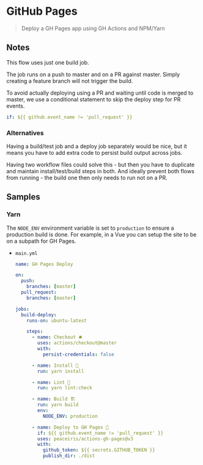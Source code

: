 # GitHub Pages
> Deploy a GH Pages app using GH Actions and NPM/Yarn


## Notes

This flow uses just one build job. 

The job runs on a push to master and on a PR against master. Simply creating a feature branch will not trigger the build.

To avoid actually deploying using a PR and waiting until code is merged to master, we use a conditional statement to skip the deploy step for PR events.

```yaml
if: ${{ github.event_name != 'pull_request' }}
```

### Alternatives

Having a build/test job and a deploy job separately would be nice, but it means you have to add extra code to persist build output across jobs.

Having two workflow files could solve this - but then you have to duplicate and maintain install/test/build steps in both. And ideally prevent both flows from running - the build one then only needs to run not on a PR.


## Samples

### Yarn

The `NODE_ENV` environment variable is set to `production` to ensure a production build is done. For example, in a Vue you can setup the site to be on a subpath for GH Pages.

- `main.yml`
    ```yaml
    name: GH Pages Deploy

    on:
      push:
        branches: [master]
      pull_request:
        branches: [master]

    jobs:
      build-deploy:
        runs-on: ubuntu-latest

        steps:
          - name: Checkout 🛎️
            uses: actions/checkout@master
            with:
              persist-credentials: false

          - name: Install 🔧
            run: yarn install

          - name: Lint 🧐
            run: yarn lint:check

          - name: Build 🏗️
            run: yarn build
            env:
              NODE_ENV: production

          - name: Deploy to GH Pages 🚀
            if: ${{ github.event_name != 'pull_request' }}
            uses: peaceiris/actions-gh-pages@v3
            with:
              github_token: ${{ secrets.GITHUB_TOKEN }}
              publish_dir: ./dist
    ```
    
